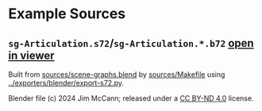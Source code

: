 # Example Sources

## `sg-Articulation.s72`/`sg-Articulation.*.b72` [open in viewer](https://15-472.github.io/s72/?https://raw.githubusercontent.com/15-472/s72/main/examples/sg-Articulation.s72)
Built from [sources/scene-graphs.blend](sources/scene-graphs.blend) by [sources/Makefile](sources/Makefile) using [../exporters/blender/export-s72.py](../exporters/blender/export-s72.py).

Blender file (c) 2024 Jim McCann; released under a [CC BY-ND 4.0](https://creativecommons.org/licenses/by-nd/4.0/) license.
